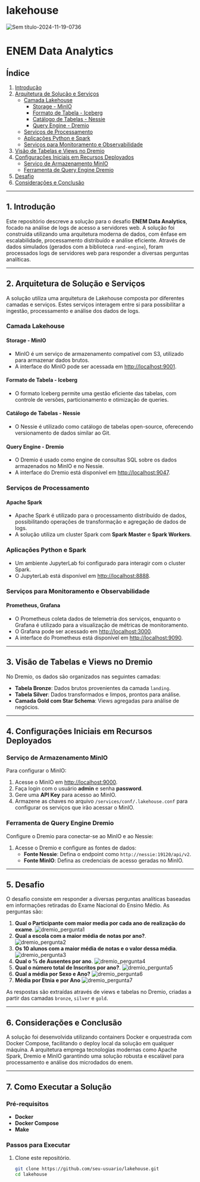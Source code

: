 # lakehouse
![Sem título-2024-11-19-0736](https://github.com/user-attachments/assets/6c2702e3-e557-402c-9cec-15d28b59619b)

# ENEM Data Analytics

## Índice

1. [Introdução](#introdução)
2. [Arquitetura de Solução e Serviços](#arquitetura-de-solução-e-serviços)
   - [Camada Lakehouse](#camada-lakehouse)
     - [Storage - MinIO](#storage---minio)
     - [Formato de Tabela - Iceberg](#formato-de-tabela---iceberg)
     - [Catálogo de Tabelas - Nessie](#catálogo-de-tabelas---nessie)
     - [Query Engine - Dremio](#query-engine---dremio)
   - [Serviços de Processamento](#serviços-de-processamento)
   - [Aplicações Python e Spark](#aplicações-python-e-spark)
   - [Serviços para Monitoramento e Observabilidade](#serviços-para-monitoramento-e-observabilidade)
3. [Visão de Tabelas e Views no Dremio](#visão-de-tabelas-e-views-no-dremio)
4. [Configurações Iniciais em Recursos Deployados](#configurações-iniciais-em-recursos-deployados)
   - [Serviço de Armazenamento MinIO](#serviço-de-armazenamento-minio)
   - [Ferramenta de Query Engine Dremio](#ferramenta-de-query-engine-dremio)
5. [Desafio](#desafio)
6. [Considerações e Conclusão](#considerações-e-conclusão)

---

## 1. Introdução

Este repositório descreve a solução para o desafio **ENEM Data Analytics**, focado na análise de logs de acesso a servidores web. A solução foi construída utilizando uma arquitetura moderna de dados, com ênfase em escalabilidade, processamento distribuído e análise eficiente. Através de dados simulados (gerados com a biblioteca `rand-engine`), foram processados logs de servidores web para responder a diversas perguntas analíticas.

---

## 2. Arquitetura de Solução e Serviços

A solução utiliza uma arquitetura de Lakehouse composta por diferentes camadas e serviços. Estes serviços interagem entre si para possibilitar a ingestão, processamento e análise dos dados de logs.

### Camada Lakehouse

#### **Storage - MinIO**
- MinIO é um serviço de armazenamento compatível com S3, utilizado para armazenar dados brutos.
- A interface do MinIO pode ser acessada em [http://localhost:9001](http://localhost:9001).

#### **Formato de Tabela - Iceberg**
- O formato Iceberg permite uma gestão eficiente das tabelas, com controle de versões, particionamento e otimização de queries.

#### **Catálogo de Tabelas - Nessie**
- O Nessie é utilizado como catálogo de tabelas open-source, oferecendo versionamento de dados similar ao Git.

#### **Query Engine - Dremio**
- O Dremio é usado como engine de consultas SQL sobre os dados armazenados no MinIO e no Nessie.
- A interface do Dremio está disponível em [http://localhost:9047](http://localhost:9047).

### Serviços de Processamento

#### **Apache Spark**
- Apache Spark é utilizado para o processamento distribuído de dados, possibilitando operações de transformação e agregação de dados de logs.
- A solução utiliza um cluster Spark com **Spark Master** e **Spark Workers**.

### Aplicações Python e Spark

- Um ambiente JupyterLab foi configurado para interagir com o cluster Spark.
- O JupyterLab está disponível em [http://localhost:8888](http://localhost:8888).
  
### Serviços para Monitoramento e Observabilidade

#### **Prometheus, Grafana**
- O Prometheus coleta dados de telemetria dos serviços, enquanto o Grafana é utilizado para a visualização de métricas de monitoramento.
- O Grafana pode ser acessado em [http://localhost:3000](http://localhost:3000).
- A interface do Prometheus está disponível em [http://localhost:9090](http://localhost:9090).

---

## 3. Visão de Tabelas e Views no Dremio

No Dremio, os dados são organizados nas seguintes camadas:

- **Tabela Bronze**: Dados brutos provenientes da camada `landing`.
- **Tabela Silver**: Dados transformados e limpos, prontos para análise.
- **Camada Gold com Star Schema**: Views agregadas para análise de negócios.

---

## 4. Configurações Iniciais em Recursos Deployados

### Serviço de Armazenamento MinIO

Para configurar o MinIO:

1. Acesse o MinIO em [http://localhost:9000](http://localhost:9000).
2. Faça login com o usuário **admin** e senha **password**.
3. Gere uma **API Key** para acesso ao MinIO.
4. Armazene as chaves no arquivo `/services/conf/.lakehouse.conf` para configurar os serviços que irão acessar o MinIO.

### Ferramenta de Query Engine Dremio

Configure o Dremio para conectar-se ao MinIO e ao Nessie:

1. Acesse o Dremio e configure as fontes de dados:
   - **Fonte Nessie**: Defina o endpoint como `http://nessie:19120/api/v2`.
   - **Fonte MinIO**: Defina as credenciais de acesso geradas no MinIO.
---

## 5. Desafio

O desafio consiste em responder a diversas perguntas analíticas baseadas em informações retiradas do Exame Nacional do Ensino Médio. As perguntas são:

1. **Qual o Participante com maior media por cada ano de realização do exame**. ![dremio_pergunta1](https://github.com/user-attachments/assets/4ae2b0eb-5317-455d-b679-906eb1827c98)
2. **Qual a escola com a maior média de notas por ano?**. ![dremio_pergunta2](https://github.com/user-attachments/assets/5868871c-115c-4e1f-8cce-05891fcabf7b)
3. **Os 10 alunos com a maior média de notas e o valor dessa média**. ![dremio_pergunta3](https://github.com/user-attachments/assets/0de789a6-256a-4eea-810c-bf6f392dda15)
4. **Qual o % de Ausentes por ano**. ![dremio_pergunta4](https://github.com/user-attachments/assets/a8e876e0-9c19-4c7e-aaa5-9238cef5f0df)
5. **Qual o número total de Inscritos por ano?**. ![dremio_pergunta5](https://github.com/user-attachments/assets/3900e8f2-26e4-4deb-b3f5-00eaaeb9f490)
6. **Qual a média por Sexo e Ano?** ![dremio_pergunta6](https://github.com/user-attachments/assets/1042696c-b433-46a3-8325-11116f30e0cf)
7. **Média por Etnia e por Ano** ![dremio_pergunta7](https://github.com/user-attachments/assets/392b513e-a1e7-439d-9b89-0c2ed16e2923)

As respostas são extraídas através de views e tabelas no Dremio, criadas a partir das camadas `bronze`, `silver` e `gold`.

---

## 6. Considerações e Conclusão

A solução foi desenvolvida utilizando containers Docker e orquestrada com Docker Compose, facilitando o deploy local da solução em qualquer máquina. A arquitetura emprega tecnologias modernas como Apache Spark, Dremio e MinIO garantindo uma solução robusta e escalável para processamento e análise dos microdados do enem.

---

## 7. Como Executar a Solução

### Pré-requisitos

- **Docker**
- **Docker Compose**
- **Make**

### Passos para Executar

1. Clone este repositório.

   ```bash
   git clone https://github.com/seu-usuario/lakehouse.git
   cd lakehouse
